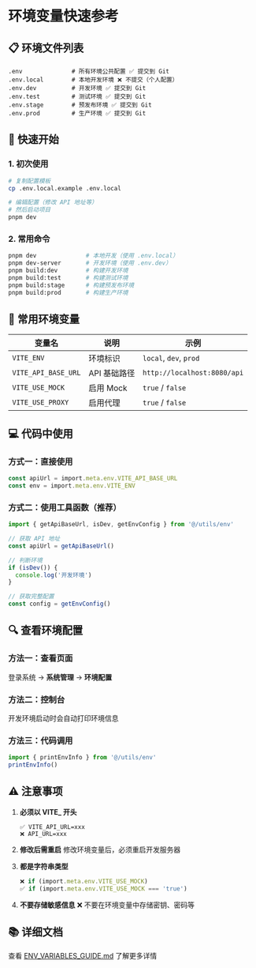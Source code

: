 # 环境变量快速参考

## 📋 环境文件列表

```
.env              # 所有环境公共配置 ✅ 提交到 Git
.env.local        # 本地开发环境 ❌ 不提交（个人配置）
.env.dev          # 开发环境 ✅ 提交到 Git
.env.test         # 测试环境 ✅ 提交到 Git
.env.stage        # 预发布环境 ✅ 提交到 Git
.env.prod         # 生产环境 ✅ 提交到 Git
```

## 🚀 快速开始

### 1. 初次使用
```bash
# 复制配置模板
cp .env.local.example .env.local

# 编辑配置（修改 API 地址等）
# 然后启动项目
pnpm dev
```

### 2. 常用命令
```bash
pnpm dev              # 本地开发（使用 .env.local）
pnpm dev-server       # 开发环境（使用 .env.dev）
pnpm build:dev        # 构建开发环境
pnpm build:test       # 构建测试环境
pnpm build:stage      # 构建预发布环境
pnpm build:prod       # 构建生产环境
```

## 🔑 常用环境变量

| 变量名 | 说明 | 示例 |
|--------|------|------|
| `VITE_ENV` | 环境标识 | `local`, `dev`, `prod` |
| `VITE_API_BASE_URL` | API 基础路径 | `http://localhost:8080/api` |
| `VITE_USE_MOCK` | 启用 Mock | `true` / `false` |
| `VITE_USE_PROXY` | 启用代理 | `true` / `false` |

## 💻 代码中使用

### 方式一：直接使用
```typescript
const apiUrl = import.meta.env.VITE_API_BASE_URL
const env = import.meta.env.VITE_ENV
```

### 方式二：使用工具函数（推荐）
```typescript
import { getApiBaseUrl, isDev, getEnvConfig } from '@/utils/env'

// 获取 API 地址
const apiUrl = getApiBaseUrl()

// 判断环境
if (isDev()) {
  console.log('开发环境')
}

// 获取完整配置
const config = getEnvConfig()
```

## 🔍 查看环境配置

### 方法一：查看页面
登录系统 → **系统管理** → **环境配置**

### 方法二：控制台
开发环境启动时会自动打印环境信息

### 方法三：代码调用
```typescript
import { printEnvInfo } from '@/utils/env'
printEnvInfo()
```

## ⚠️ 注意事项

1. **必须以 VITE_ 开头**
   ```env
   ✅ VITE_API_URL=xxx
   ❌ API_URL=xxx
   ```

2. **修改后需重启**
   修改环境变量后，必须重启开发服务器

3. **都是字符串类型**
   ```typescript
   ❌ if (import.meta.env.VITE_USE_MOCK)
   ✅ if (import.meta.env.VITE_USE_MOCK === 'true')
   ```

4. **不要存储敏感信息**
   ❌ 不要在环境变量中存储密钥、密码等

## 📚 详细文档

查看 [ENV_VARIABLES_GUIDE.md](./ENV_VARIABLES_GUIDE.md) 了解更多详情
